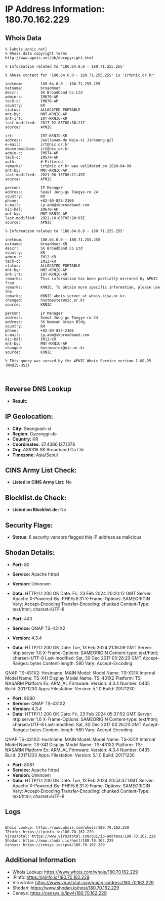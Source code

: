 # IP Address Information: 180.70.162.229

## Whois Data
```
% [whois.apnic.net]
% Whois data copyright terms    http://www.apnic.net/db/dbcopyright.html

% Information related to '180.64.0.0 - 180.71.255.255'

% Abuse contact for '180.64.0.0 - 180.71.255.255' is 'irt@nic.or.kr'

inetnum:        180.64.0.0 - 180.71.255.255
netname:        broadNnet
descr:          SK Broadband Co Ltd
admin-c:        IM670-AP
tech-c:         IM670-AP
country:        KR
status:         ALLOCATED PORTABLE
mnt-by:         MNT-KRNIC-AP
mnt-irt:        IRT-KRNIC-KR
last-modified:  2017-02-03T00:38:21Z
source:         APNIC

irt:            IRT-KRNIC-KR
address:        Jeollanam-do Naju-si Jinheung-gil
e-mail:         irt@nic.or.kr
abuse-mailbox:  irt@nic.or.kr
admin-c:        IM574-AP
tech-c:         IM574-AP
auth:           # Filtered
remarks:        irt@nic.or.kr was validated on 2020-04-09
mnt-by:         MNT-KRNIC-AP
last-modified:  2021-06-15T06:21:49Z
source:         APNIC

person:         IP Manager
address:        Seoul Jung-gu Toegye-ro 24
country:        KR
phone:          +82-80-828-2106
e-mail:         ip-adm@skbroadband.com
nic-hdl:        IM670-AP
mnt-by:         MNT-KRNIC-AP
last-modified:  2021-10-05T05:20:03Z
source:         APNIC

% Information related to '180.64.0.0 - 180.71.255.255'

inetnum:        180.64.0.0 - 180.71.255.255
netname:        broadNnet-KR
descr:          SK Broadband Co Ltd
country:        KR
admin-c:        IM12-KR
tech-c:         IM12-KR
status:         ALLOCATED PORTABLE
mnt-by:         MNT-KRNIC-AP
mnt-irt:        IRT-KRNIC-KR
remarks:        This information has been partially mirrored by APNIC from
remarks:        KRNIC. To obtain more specific information, please use the
remarks:        KRNIC whois server at whois.kisa.or.kr.
changed:        hostmaster@nic.or.kr
source:         KRNIC

person:         IP Manager
address:        Seoul Jung-gu Toegye-ro 24
address:        SK Namsan Green Bldg.
country:        KR
phone:          +82-80-828-2106
e-mail:         ip-adm@skbroadband.com
nic-hdl:        IM12-KR
mnt-by:         MNT-KRNIC-AP
changed:        hostmaster@nic.or.kr
source:         KRNIC

% This query was served by the APNIC Whois Service version 1.88.25 (WHOIS-US3)



```
## Reverse DNS Lookup
- **Result:** 

## IP Geolocation:
- **City:** Seongnam-si
- **Region:** Gyeonggi-do
- **Country:** KR
- **Coordinates:** 37.4386,127.1378
- **Org:** AS9318 SK Broadband Co Ltd
- **Timezone:** Asia/Seoul

## CINS Army List Check:
- **Listed in CINS Army List:** 
No

## Blocklist.de Check:
- **Listed on Blocklist.de:** 
No

## Security Flags:
- **Status:** 8 security vendors flagged this IP address as malicious

## Shodan Details:
- **Port:** 80
- **Service:** Apache httpd
- **Version:** Unknown
- **Data:** HTTP/1.1 200 OK
Date: Fri, 23 Feb 2024 20:20:12 GMT
Server: Apache
X-Powered-By: PHP/5.6.31
X-Frame-Options: SAMEORIGIN
Vary: Accept-Encoding
Transfer-Encoding: chunked
Content-Type: text/html; charset=UTF-8



- **Port:** 443
- **Service:** QNAP TS-431X2
- **Version:** 4.3.4
- **Data:** HTTP/1.1 200 OK
Date: Tue, 13 Feb 2024 21:16:09 GMT
Server: http server 1.0
X-Frame-Options: SAMEORIGIN
Content-type: text/html; charset=UTF-8
Last-modified: Sat, 30 Dec 2017 00:26:20 GMT
Accept-Ranges: bytes
Content-length: 580
Vary: Accept-Encoding


QNAP TS-431X2:
  Hostname: MAIN
  Model:
    Model Name: TS-X31X
    Internal Model Name: TS-X41
    Display Model Name: TS-431X2
    Platform: TS-NASARM
    Platform Ex: ARM_AL
  Firmware:
    Version: 4.3.4
    Number: 0435
    Build: 20171230
  Apps:
    Filestation:
      Version: 5.1.0
      Build: 20171230


- **Port:** 8080
- **Service:** QNAP TS-431X2
- **Version:** 4.3.4
- **Data:** HTTP/1.1 200 OK
Date: Fri, 23 Feb 2024 05:37:52 GMT
Server: http server 1.0
X-Frame-Options: SAMEORIGIN
Content-type: text/html; charset=UTF-8
Last-modified: Sat, 30 Dec 2017 00:26:20 GMT
Accept-Ranges: bytes
Content-length: 580
Vary: Accept-Encoding


QNAP TS-431X2:
  Hostname: MAIN
  Model:
    Model Name: TS-X31X
    Internal Model Name: TS-X41
    Display Model Name: TS-431X2
    Platform: TS-NASARM
    Platform Ex: ARM_AL
  Firmware:
    Version: 4.3.4
    Number: 0435
    Build: 20171230
  Apps:
    Filestation:
      Version: 5.1.0
      Build: 20171230


- **Port:** 8081
- **Service:** Apache httpd
- **Version:** Unknown
- **Data:** HTTP/1.1 200 OK
Date: Tue, 13 Feb 2024 20:53:37 GMT
Server: Apache
X-Powered-By: PHP/5.6.31
X-Frame-Options: SAMEORIGIN
Vary: Accept-Encoding
Transfer-Encoding: chunked
Content-Type: text/html; charset=UTF-8



## Logs
```

Whois Lookup: https://www.whois.com/whois/180.70.162.229
IPinfo: https://ipinfo.io/180.70.162.229
VirusTotal: https://www.virustotal.com/gui/ip-address/180.70.162.229
Shodan: https://www.shodan.io/host/180.70.162.229
Censys: https://censys.io/ipv4/180.70.162.229

```
## Additional Information
- Whois Lookup: https://www.whois.com/whois/180.70.162.229
- IPinfo: https://ipinfo.io/180.70.162.229
- VirusTotal: https://www.virustotal.com/gui/ip-address/180.70.162.229
- Shodan: https://www.shodan.io/host/180.70.162.229
- Censys: https://censys.io/ipv4/180.70.162.229

